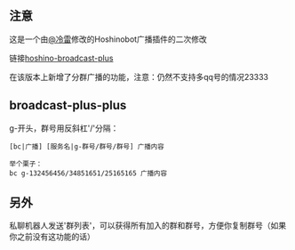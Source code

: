 
## 注意

这是一个由[@冷雷](https://github.com/ColdThunder11)修改的Hoshinobot广播插件的二次修改

链接[hoshino-broadcast-plus](https://github.com/ColdThunder11/hoshino-broadcast-plus)

在该版本上新增了分群广播的功能，注意：仍然不支持多qq号的情况23333

## broadcast-plus-plus

g-开头，群号用反斜杠'/'分隔：

```
[bc|广播] [服务名|g-群号/群号/群号] 广播内容

举个栗子：
bc g-132456456/34851651/25165165 广播内容
```

## 另外

私聊机器人发送'群列表'，可以获得所有加入的群和群号，方便你复制群号（如果你之前没有这功能的话）